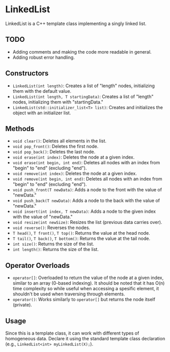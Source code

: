 # LinkedList

LinkedList is a C++ template class implementing a singly linked list.

## TODO

- Adding comments and making the code more readable in general.
- Adding robust error handling.

## Constructors

- `LinkedList(int length)`: Creates a list of "length" nodes, initializing them with the default value.
- `LinkedList(int length, T startingData)`: Creates a list of "length" nodes, initializing them with "startingData."
- `LinkedList(std::initializer_list<T> list)`: Creates and initializes the object with an initializer list.

## Methods

- `void clear()`: Deletes all elements in the list.
- `void pop_front()`: Deletes the first node.
- `void pop_back()`: Deletes the last node.
- `void erase(int index)`: Deletes the node at a given index.
- `void erase(int begin, int end)`: Deletes all nodes with an index from "begin" to "end" (excluding "end").
- `void remove(int index)`: Deletes the node at a given index.
- `void remove(int begin, int end)`: Deletes all nodes with an index from "begin" to "end" (excluding "end").
- `void push_front(T newData)`: Adds a node to the front with the value of "newData."
- `void push_back(T newData)`: Adds a node to the back with the value of "newData."
- `void insert(int index, T newData)`: Adds a node to the given index with the value of "newData."
- `void resize(int newSize)`: Resizes the list (previous data carries over).
- `void reverse()`: Reverses the nodes.
- `T head()`, `T front()`, `T top()`: Returns the value at the head node.
- `T tail()`, `T back()`, `T bottom()`: Returns the value at the tail node.
- `int size()`: Returns the size of the list.
- `int length()`: Returns the size of the list.

## Operator Overloads

- `operator[]`: Overloaded to return the value of the node at a given index, similar to an array (0-based indexing). It should be noted that it has O(n) time complexity so while useful when accessing a spesific element, it shouldn't be used when traversing through elements.
- `operator()`: Works similarly to `operator[]` but returns the node itself (private).

## Usage

Since this is a template class, it can work with different types of homogeneous data. Declare it using the standard template class declaration (e.g., `LinkedList<int> myLinkedList(X);`).
